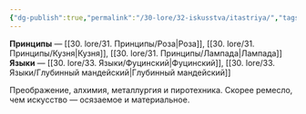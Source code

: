 ```yaml
---
{"dg-publish":true,"permalink":"/30-lore/32-iskusstva/itastriya/","tags":["незримое/искусство"]}
---
```


**Принципы** — [[30. lore/31. Принципы/Роза\|Роза]], [[30. lore/31. Принципы/Кузня\|Кузня]], [[30. lore/31. Принципы/Лампада\|Лампада]]
**Языки** — [[30. lore/33. Языки/Фуцинский\|Фуцинский]], [[30. lore/33. Языки/Глубинный мандейский\|Глубинный мандейский]]

Преображение, алхимия, металлургия и пиротехника. Скорее ремесло, чем искусство — осязаемое и материальное. 